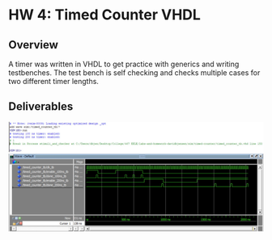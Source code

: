 # HW 4: Timed Counter VHDL

## Overview
A timer was written in VHDL to get practice with generics and writing testbenches. The test bench is self checking and checks multiple cases for two different timer lengths.


## Deliverables
![Successful self-checking testbench transcript](/docs/assets/hw-04_transcript.jpg)
![Waveform testing a 100ns and 200ns timer](/docs/assets/hw-04_waveform.jpg)

